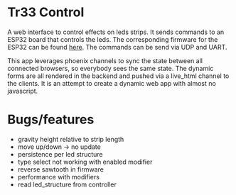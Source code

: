 # Tr33 Control

A web interface to control effects on leds strips. It sends commands to an ESP32 board that controls the leds. The corresponding firmware for the ESP32 can be found [here](https://github.com/xHain-hackspace/tr33). The commands can be send via UDP and UART.

This app leverages phoenix channels to sync the state between all connected browsers, so everybody sees the same state. The dynamic forms are all rendered in the backend and pushed via a live_html channel to the clients. It is an attempt to create a dynamic web app with almost no javascript.


# Bugs/features

* gravity height relative to strip length
* move up/down -> no update
* persistence per led structure
* type select not working with enabled modifier
* reverse sawtooth in firmware
* performance with modifiers
* read led_structure from controller
